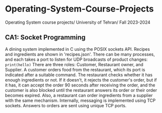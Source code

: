 # Operating-System-Course-Projects
Operating System course projects/ University of Tehran/ Fall 2023-2024

## CA1: Socket Programming
A dining system implemented in C using the POSIX sockets API. Recipes and ingredients are shown in 'recipes.json'.
There can be many processes, and each takes a port to listen for UDP broadcasts of product changes:
`print(hello)`
There are three roles: Customer, Restaurant owner, and Supplier. A customer orders food from the restaurant, which its port is indicated after a suitable command. The restaurant checks whether it has enough ingredients or not. If it doesn't, it rejects the customer's order, but if it has, it can accept the order 90 seconds after receiving the order, and the customer is also blocked until the restaurant answers its order or their order becomes expired. Also, a restaurant can order ingredients from a supplier with the same mechanism.
Internally, messaging is implemented using TCP sockets. Answers to orders are sent using unique TCP ports.
